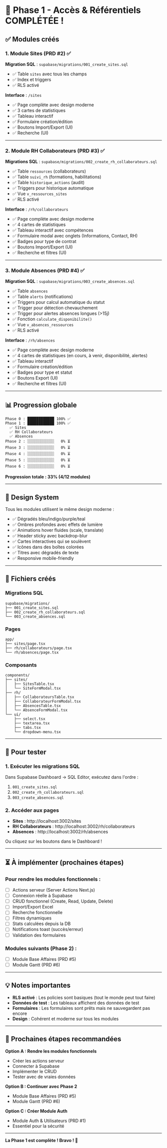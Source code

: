 # 🎉 Phase 1 - Accès & Référentiels COMPLÉTÉE !

## ✅ Modules créés

### 1. Module Sites (PRD #2) ✅
**Migration SQL** : `supabase/migrations/001_create_sites.sql`
- ✅ Table `sites` avec tous les champs
- ✅ Index et triggers
- ✅ RLS activé

**Interface** : `/sites`
- ✅ Page complète avec design moderne
- ✅ 3 cartes de statistiques
- ✅ Tableau interactif
- ✅ Formulaire création/édition
- ✅ Boutons Import/Export (UI)
- ✅ Recherche (UI)

---

### 2. Module RH Collaborateurs (PRD #3) ✅
**Migrations SQL** : `supabase/migrations/002_create_rh_collaborateurs.sql`
- ✅ Table `ressources` (collaborateurs)
- ✅ Table `suivi_rh` (formations, habilitations)
- ✅ Table `historique_actions` (audit)
- ✅ Triggers pour historique automatique
- ✅ Vue `v_ressources_sites`
- ✅ RLS activé

**Interface** : `/rh/collaborateurs`
- ✅ Page complète avec design moderne
- ✅ 4 cartes de statistiques
- ✅ Tableau interactif avec compétences
- ✅ Formulaire modal avec onglets (Informations, Contact, RH)
- ✅ Badges pour type de contrat
- ✅ Boutons Import/Export (UI)
- ✅ Recherche et filtres (UI)

---

### 3. Module Absences (PRD #4) ✅
**Migration SQL** : `supabase/migrations/003_create_absences.sql`
- ✅ Table `absences`
- ✅ Table `alerts` (notifications)
- ✅ Triggers pour calcul automatique du statut
- ✅ Trigger pour détection chevauchement
- ✅ Trigger pour alertes absences longues (>15j)
- ✅ Fonction `calculate_disponibilite()`
- ✅ Vue `v_absences_ressources`
- ✅ RLS activé

**Interface** : `/rh/absences`
- ✅ Page complète avec design moderne
- ✅ 4 cartes de statistiques (en cours, à venir, disponibilité, alertes)
- ✅ Tableau interactif
- ✅ Formulaire création/édition
- ✅ Badges pour type et statut
- ✅ Boutons Export (UI)
- ✅ Recherche et filtres (UI)

---

## 📊 Progression globale

```
Phase 0 : ████████████ 100% ✅
Phase 1 : ████████████ 100% ✅
  ✅ Sites
  ✅ RH Collaborateurs
  ✅ Absences
Phase 2 : ░░░░░░░░░░░░   0% ⏳
Phase 3 : ░░░░░░░░░░░░   0% ⏳
Phase 4 : ░░░░░░░░░░░░   0% ⏳
Phase 5 : ░░░░░░░░░░░░   0% ⏳
Phase 6 : ░░░░░░░░░░░░   0% ⏳
```

**Progression totale : 33% (4/12 modules)**

---

## 🎨 Design System

Tous les modules utilisent le même design moderne :
- ✅ Dégradés bleu/indigo/purple/teal
- ✅ Ombres profondes avec effets de lumière
- ✅ Animations hover fluides (scale, translate)
- ✅ Header sticky avec backdrop-blur
- ✅ Cartes interactives qui se soulèvent
- ✅ Icônes dans des boîtes colorées
- ✅ Titres avec dégradés de texte
- ✅ Responsive mobile-friendly

---

## 📁 Fichiers créés

### Migrations SQL
```
supabase/migrations/
├── 001_create_sites.sql
├── 002_create_rh_collaborateurs.sql
└── 003_create_absences.sql
```

### Pages
```
app/
├── sites/page.tsx
├── rh/collaborateurs/page.tsx
└── rh/absences/page.tsx
```

### Composants
```
components/
├── sites/
│   ├── SitesTable.tsx
│   └── SiteFormModal.tsx
├── rh/
│   ├── CollaborateursTable.tsx
│   ├── CollaborateurFormModal.tsx
│   ├── AbsencesTable.tsx
│   └── AbsenceFormModal.tsx
└── ui/
    ├── select.tsx
    ├── textarea.tsx
    ├── tabs.tsx
    └── dropdown-menu.tsx
```

---

## 🚀 Pour tester

### 1. Exécuter les migrations SQL

Dans Supabase Dashboard → SQL Editor, exécutez dans l'ordre :
1. `001_create_sites.sql`
2. `002_create_rh_collaborateurs.sql`
3. `003_create_absences.sql`

### 2. Accéder aux pages

- **Sites** : http://localhost:3002/sites
- **RH Collaborateurs** : http://localhost:3002/rh/collaborateurs
- **Absences** : http://localhost:3002/rh/absences

Ou cliquez sur les boutons dans le Dashboard !

---

## ⏳ À implémenter (prochaines étapes)

### Pour rendre les modules fonctionnels :
- [ ] Actions serveur (Server Actions Next.js)
- [ ] Connexion réelle à Supabase
- [ ] CRUD fonctionnel (Create, Read, Update, Delete)
- [ ] Import/Export Excel
- [ ] Recherche fonctionnelle
- [ ] Filtres dynamiques
- [ ] Stats calculées depuis la DB
- [ ] Notifications toast (succès/erreur)
- [ ] Validation des formulaires

### Modules suivants (Phase 2) :
- [ ] Module Base Affaires (PRD #5)
- [ ] Module Gantt (PRD #6)

---

## 💡 Notes importantes

- **RLS activé** : Les policies sont basiques (tout le monde peut tout faire)
- **Données de test** : Les tableaux affichent des données de test
- **Formulaires** : Les formulaires sont prêts mais ne sauvegardent pas encore
- **Design** : Cohérent et moderne sur tous les modules

---

## 🎯 Prochaines étapes recommandées

**Option A : Rendre les modules fonctionnels**
- Créer les actions serveur
- Connecter à Supabase
- Implémenter le CRUD
- Tester avec de vraies données

**Option B : Continuer avec Phase 2**
- Module Base Affaires (PRD #5)
- Module Gantt (PRD #6)

**Option C : Créer Module Auth**
- Module Auth & Utilisateurs (PRD #1)
- Essentiel pour la sécurité

---

**La Phase 1 est complète ! Bravo ! 🎉**

